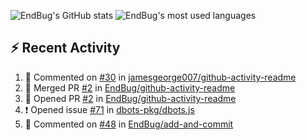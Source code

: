 ![EndBug's GitHub stats](https://github-readme-stats.vercel.app/api?username=endbug&show_icons=true)
![EndBug's most used languages](https://github-readme-stats.vercel.app/api/top-langs/?username=endbug&layout=compact)

## ⚡ Recent Activity

<!--START_SECTION:activity-->
1. 💬 Commented on [#30](https://github.com//jamesgeorge007/github-activity-readme/issues/30) in [jamesgeorge007/github-activity-readme](https://github.com//jamesgeorge007/github-activity-readme)
2. 🎉 Merged PR [#2](https://github.com//EndBug/github-activity-readme/pull/2) in [EndBug/github-activity-readme](https://github.com//EndBug/github-activity-readme)
3. 💪 Opened PR [#2](https://github.com//EndBug/github-activity-readme/pull/2) in [EndBug/github-activity-readme](https://github.com//EndBug/github-activity-readme)
4. ❗️ Opened issue [#71](https://github.com//dbots-pkg/dbots.js/issues/71) in [dbots-pkg/dbots.js](https://github.com//dbots-pkg/dbots.js)
5. 💬 Commented on [#48](https://github.com//EndBug/add-and-commit/issues/48) in [EndBug/add-and-commit](https://github.com//EndBug/add-and-commit)
<!--END_SECTION:activity-->
